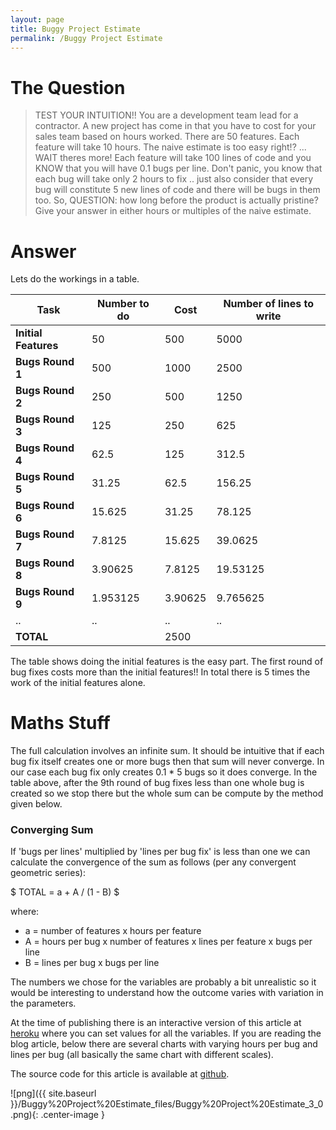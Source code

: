 ```yaml
---
layout: page
title: Buggy Project Estimate
permalink: /Buggy Project Estimate
---
```


# The Question

> TEST YOUR INTUITION!! You are a development team lead for a contractor. A new project has come in that you have to cost for your sales team based on hours worked. There are 50 features. Each feature will take 10 hours. The naive estimate is too easy right!? ... WAIT theres more! Each feature will take 100 lines of code and you KNOW that you will have 0.1 bugs per line. Don't panic, you know that each bug will take only 2 hours to fix .. just also consider that every bug will constitute 5 new lines of code and there will be bugs in them too. So, QUESTION: how long before the product is actually pristine? Give your answer in either hours or multiples of the naive estimate.

# Answer

Lets do the workings in a table.

| **Task**             | **Number to do** | **Cost** | **Number of lines to write** |
| -------------------- | ---------------- | -------- | ---------------------------- |
| **Initial Features** | 50               | 500      | 5000                         |
| **Bugs Round 1**     | 500              | 1000     | 2500                         |
| **Bugs Round 2**     | 250              | 500      | 1250                         |
| **Bugs Round 3**     | 125              | 250      | 625                          |
| **Bugs Round 4**     | 62.5             | 125      | 312.5                        |
| **Bugs Round 5**     | 31.25            | 62.5     | 156.25                       |
| **Bugs Round 6**     | 15.625           | 31.25    | 78.125                       |
| **Bugs Round 7**     | 7.8125           | 15.625   | 39.0625                      |
| **Bugs Round 8**     | 3.90625          | 7.8125   | 19.53125                     |
| **Bugs Round 9**     | 1.953125         | 3.90625  | 9.765625                     |
| .. | .. | .. | .. | .. |
| **TOTAL**     |         |  2500 |                     |


The table shows doing the initial features is the easy part. The first round of bug fixes costs more than the initial features!! In total there is 5 times the work of the initial features alone. 


# Maths Stuff

The full calculation involves an infinite sum. It should be intuitive that if each bug fix itself creates one or more bugs then that sum will never converge. In our case each bug fix only creates 0.1 * 5 bugs so it does converge. In the table above, after the 9th round of bug fixes less than one whole bug is created so we stop there but the whole sum can be compute by the method given below. 

### Converging Sum
If 'bugs per lines' multiplied by 'lines per bug fix' is less than one we can calculate the convergence of the sum as follows (per any convergent geometric series):

$ TOTAL = a + A / (1 - B) $

where:
- a = number of features x hours per feature
- A = hours per bug x number of features x lines per feature x bugs per line
- B = lines per bug x bugs per line

The numbers we chose for the variables are probably a bit unrealistic so it would be interesting to understand how the outcome varies with variation in the parameters.

At the time of publishing there is an interactive version of this article at [heroku](https://evening-beyond-80526.herokuapp.com/) where you can set values for all the variables. If you are reading the blog article, below there are several charts with varying hours per bug and lines per bug (all basically the same chart with different scales).

The source code for this article is available at [github](https://github.com/hugoleeney/jupyter_notebooks/blob/main/Dev/Buggy%20Project%20Estimate.ipynb).

![png]({{ site.baseurl }}/Buggy%20Project%20Estimate_files/Buggy%20Project%20Estimate_3_0.png){: .center-image }
